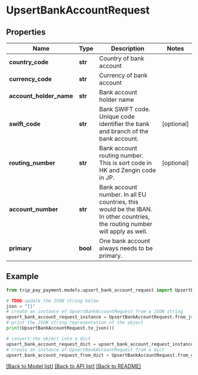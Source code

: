 # UpsertBankAccountRequest


## Properties

Name | Type | Description | Notes
------------ | ------------- | ------------- | -------------
**country_code** | **str** | Country of bank account | 
**currency_code** | **str** | Currency of bank account | 
**account_holder_name** | **str** | Bank account holder name | 
**swift_code** | **str** | Bank SWIFT code. Unique code identifier the bank and branch of the bank account. | [optional] 
**routing_number** | **str** | Bank account routing number. This is sort code in HK and Zengin code in JP. | [optional] 
**account_number** | **str** | Bank account number. In all EU countries, this would be the IBAN. In other countries, the routing number will apply as well. | 
**primary** | **bool** | One bank account always needs to be primary. | 

## Example

```python
from trip_pay_payment.models.upsert_bank_account_request import UpsertBankAccountRequest

# TODO update the JSON string below
json = "{}"
# create an instance of UpsertBankAccountRequest from a JSON string
upsert_bank_account_request_instance = UpsertBankAccountRequest.from_json(json)
# print the JSON string representation of the object
print(UpsertBankAccountRequest.to_json())

# convert the object into a dict
upsert_bank_account_request_dict = upsert_bank_account_request_instance.to_dict()
# create an instance of UpsertBankAccountRequest from a dict
upsert_bank_account_request_from_dict = UpsertBankAccountRequest.from_dict(upsert_bank_account_request_dict)
```
[[Back to Model list]](../README.md#documentation-for-models) [[Back to API list]](../README.md#documentation-for-api-endpoints) [[Back to README]](../README.md)


